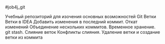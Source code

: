 #job4j_git

Учебный репозиторий для изочения основных возможностей Git
Ветки
Ветки в IDEA
Добавить изменения в последний коммит.
Откат изменений
Объединение нескольких коммитов.
Временное хранение. git stash.
Слияние веток
Конфликты слияния.
Удаление ветки и создание ветки из коммита